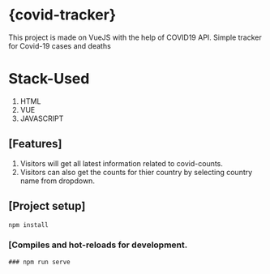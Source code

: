 # {covid-tracker}
This project is made on VueJS with the help of COVID19 API.
Simple tracker for Covid-19 cases and deaths

# Stack-Used
1. HTML
2. VUE
3. JAVASCRIPT

## [Features]
1. Visitors will get all latest information related to covid-counts.
2. Visitors can also get the counts for thier country by selecting country name from dropdown.

## [Project setup]
```
npm install
```

### [Compiles and hot-reloads for development.

```
### npm run serve


```



